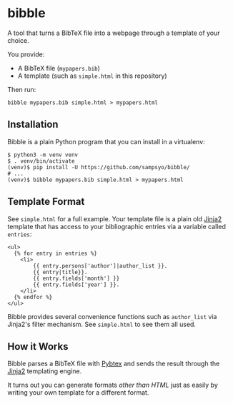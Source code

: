 bibble
======

A tool that turns a BibTeX file into a webpage through a template of your
choice.

You provide:
- A BibTeX file (`mypapers.bib`)
- A template (such as `simple.html` in this repository)

Then run:

    bibble mypapers.bib simple.html > mypapers.html

## Installation

Bibble is a plain Python program that you can install in a virtualenv:

```shell
$ python3 -m venv venv
$ . venv/bin/activate
(venv)$ pip install -U https://github.com/sampsyo/bibble/
# ...
(venv)$ bibble mypapers.bib simple.html > mypapers.html
```

## Template Format

See `simple.html` for a full example. Your template file is a plain old
[Jinja2][] template that has access to your bibliographic entries via a
variable called `entries`:

```html+django
<ul>
  {% for entry in entries %}
    <li>
        {{ entry.persons['author']|author_list }}.
        {{ entry|title}}.
        {{ entry.fields['month'] }}
        {{ entry.fields['year'] }}.
    </li>
  {% endfor %}
</ul>
```

Bibble provides several convenience functions such as `author_list` via
Jinja2's filter mechanism. See `simple.html` to see them all used.

## How it Works

Bibble parses a BibTeX file with [Pybtex][] and sends the result through the
[Jinja2][] templating engine.

It turns out you can generate formats _other than HTML_ just as easily by
writing your own template for a different format.

[Pybtex]: http://pybtex.sourceforge.net/
[Jinja2]: http://jinja.pocoo.org/
